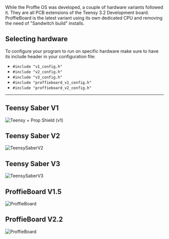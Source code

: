While the Proffie OS was developed, a couple of hardware variants followed it. They are all PCB extensions of the Teensy 3.2 Development board. 
ProffieBoard is the latest variant using its own dedicated CPU and removing the need of "Sandwitch build" installs.

## Selecting hardware
To configure your program to run on specific hardware make sure to have its include header in your configuration file:
* `#include "v1_config.h"`
* `#include "v2_config.h"`
* `#include "v3_config.h"`
* `#include "proffieboard_v1_config.h"`
* `#include "proffieboard_v2_config.h"`
***
## Teensy Saber V1
![Teensy + Prop Shield (v1)](https://fredrik.hubbe.net/lightsaber/ratsnest.jpg)
## Teensy Saber V2
![TeensySaberV2](https://fredrik.hubbe.net/lightsaber/v2/TeensySaberV2.2.jpg)
## Teensy Saber V3
![TeensySaberV3](https://fredrik.hubbe.net/lightsaber/v3/TeensySaberV3Front.jpg)
## ProffieBoard V1.5
![ProffieBoard](https://fredrik.hubbe.net/lightsaber/v4/_DSC1630_CROPPED.JPG)
## ProffieBoard V2.2
![ProffieBoard](https://fredrik.hubbe.net/lightsaber/v5/pbv22.jpg)


